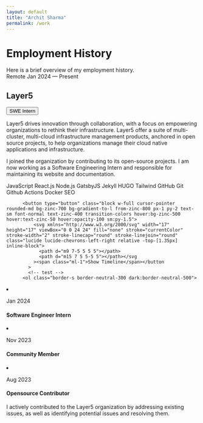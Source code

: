 ```yaml
---
layout: default
title: "Archit Sharma"
permalink: /work
---
```

<main>
  <div class="mt-8 sm:mt-16">
    <h1 class="text-xl font-semibold text-zinc-100 sm:text-2xl">Employment History</h1>
    <div class="mt-2 text-base sm:mt-7 sm:text-lg">Here is a brief overview of my employment history.</div>
    <div class="my-5 flex flex-col gap-5 sm:my-7">
      <div class="overflow-hidden rounded-lg bg-zinc-800 p-3">
        <div class="mb-2 flex items-center justify-between text-xs sm:text-sm"><span>Remote</span> <span>Jan 2024 — Present</span></div>
        <div class="mb-3 flex flex-col items-start justify-between gap-2 text-balance text-lg sm:flex-row sm:items-center sm:text-xl">
          <h2 class="my-0 font-medium leading-7 text-zinc-300 sm:my-0 sm:leading-normal">Layer5</h2>
          <astro-island uid="xnPXO" prefix="r0" component-url="/_astro/EmploymentButton.C2XZ66ek.js" component-export="EmploymentButton" renderer-url="/_astro/client.BoVSEPut.js" props='{"text":[0,"via acquisition"],"type":[0,"roadmapAcquisition"]}' client="load" opts='{"name":"EmploymentButton","value":true}' await-children=""><button class="flex items-center gap-1 rounded-3xl bg-yellow-400 px-2 py-0.5 text-xs text-black transition-colors hover:bg-yellow-600">SWE Intern</button></astro-island>
        </div>
        <div class="flex flex-col gap-2 text-sm leading-normal text-zinc-400 sm:gap-3 sm:text-base">
          <p>Layer5 drives innovation through collaboration, with a focus on empowering organizations to rethink their infrastructure. Layer5 offer a suite of multi-cluster, multi-cloud infrastructure management products, anchored in open source projects, to help organizations manage their cloud native applications and infrastructure.</p>
          <p>I joined the organization by contributing to its open-source projects. I am now working as a Software Engineering Intern and responsible for maintaining its website and documentation.</p>
          <div class="my-1.5 flex flex-row flex-wrap gap-1.5"><span class="rounded-full border border-zinc-700 px-2 text-sm text-zinc-400"> JavaScript </span><span class="rounded-full border border-zinc-700 px-2 text-sm text-zinc-400"> React.js </span><span class="rounded-full border border-zinc-700 px-2 text-sm text-zinc-400"> Node.js </span><span class="rounded-full border border-zinc-700 px-2 text-sm text-zinc-400"> GatsbyJS </span><span class="rounded-full border border-zinc-700 px-2 text-sm text-zinc-400"> Jekyll </span><span class="rounded-full border border-zinc-700 px-2 text-sm text-zinc-400"> HUGO </span><span class="rounded-full border border-zinc-700 px-2 text-sm text-zinc-400"> Tailwind </span><span class="rounded-full border border-zinc-700 px-2 text-sm text-zinc-400"> GitHub </span><span class="rounded-full border border-zinc-700 px-2 text-sm text-zinc-400"> Git </span><span class="rounded-full border border-zinc-700 px-2 text-sm text-zinc-400"> Github Actions </span><span class="rounded-full border border-zinc-700 px-2 text-sm text-zinc-400"> Docker </span><span class="rounded-full border border-zinc-700 px-2 text-sm text-zinc-400"> SEO </span></div>
  
          <button type="button" class="block w-full cursor-pointer rounded-md bg-zinc-700 bg-gradient-to-l from-zinc-800 px-1 py-2 text-sm font-normal text-zinc-400 transition-colors hover:bg-zinc-500 hover:text-zinc-50 hover:opacity-100 sm:py-1.5">
              <svg xmlns="http://www.w3.org/2000/svg" width="17" height="17" viewBox="0 0 24 24" fill="none" stroke="currentColor" stroke-width="2" stroke-linecap="round" stroke-linejoin="round" class="lucide lucide-chevrons-left-right relative -top-[1.35px] inline-block">
                <path d="m9 7-5 5 5 5"></path>
                <path d="m15 7 5 5-5 5"></path></svg
              ><span class="ml-1">Show Timeline</span></button
            >
            <!-- test -->
          <ol class="border-s border-neutral-300 dark:border-neutral-500">
  <!--First item-->
  <li>
    <div class="flex-start flex items-center pt-3">
      <div
        class="-ms-[5px] me-3 h-[9px] w-[9px] rounded-full bg-neutral-300 dark:bg-neutral-500"></div>
      <p class="text-sm text-neutral-500 dark:text-neutral-300">
        Jan 2024
      </p>
    </div>
    <div class="mb-6 ms-4 mt-2">
      <h4 class="mb-1.5 text-xl font-semibold">Software Engineer Intern</h4>
      <!-- <p class="mb-3 text-neutral-500 dark:text-neutral-300">
        Lorem ipsum dolor sit amet, consectetur adipiscing elit. Quisque
        scelerisque diam non nisi semper, et elementum lorem ornare.
        Maecenas placerat facilisis mollis. Duis sagittis ligula in
        sodales vehicula.
      </p> -->
    </div>
  </li>

  <!--Second item-->
  <li>
    <div class="flex-start flex items-center pt-2">
      <div
        class="-ms-[5px] me-3 h-[9px] w-[9px] rounded-full bg-neutral-300 dark:bg-neutral-500"></div>
      <p class="text-sm text-neutral-500 dark:text-neutral-300">
        Nov 2023
      </p>
    </div>
    <div class="mb-6 ms-4 mt-2">
      <h4 class="mb-1.5 text-xl font-semibold">Community Member</h4>
      <!-- <p class="mb-3 text-neutral-500 dark:text-neutral-300">
        Libero expedita explicabo eius fugiat quia aspernatur autem
        laudantium error architecto recusandae natus sapiente sit nam
        eaque, consectetur porro molestiae ipsam an deleniti.
      </p> -->
    </div>
  </li>

  <!--Third item-->
  <li>
    <div class="flex-start flex items-center pt-2">
      <div
        class="-ms-[5px] me-3 h-[9px] w-[9px] rounded-full bg-neutral-300 dark:bg-neutral-500"></div>
      <p class="text-sm text-neutral-500 dark:text-neutral-300">
        Aug 2023
      </p>
    </div>
    <div class="ms-4 mt-2 pb-5">
      <h4 class="mb-1.5 text-xl font-semibold">Opensource Contributor</h4>
      <p class="mb-3 text-neutral-500 dark:text-neutral-300">
        I actively contributed to the Layer5 organization by addressing existing issues, as well as identifying potential issues and resolving them.
      </p>
    </div>
  </li>
</ol>
          <!-- test -->
        </div>
      </div>
    </div>
  </div>
</main>

